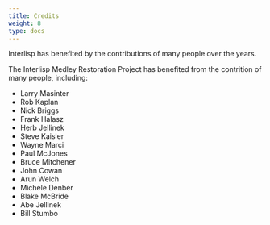 ```yaml
---
title: Credits
weight: 8
type: docs
---
```

         
         
Interlisp has benefited by the contributions of many people over the years.


The Interlisp Medley Restoration Project has benefited from the contrition of many people, including:

* Larry Masinter
* Rob Kaplan
* Nick Briggs
* Frank Halasz
* Herb Jellinek
* Steve Kaisler
* Wayne Marci
* Paul McJones
* Bruce Mitchener
* John Cowan
* Arun Welch
* Michele Denber
* Blake McBride
* Abe Jellinek
* Bill Stumbo
